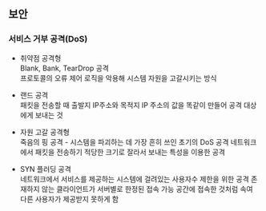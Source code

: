 ## 보안

### 서비스 거부 공격(DoS)
- 취약점 공격형  
Blank, Bank, TearDrop 공격  
프로토콜의 오류 제어 로직을 악용해 시스템 자원을 고갈시키는 방식


- 랜드 공격  
패킷을 전송할 때 출발지 IP주소와 목적지 IP 주소의 값을 똑같이 만들어 공격 대상에게 보내는 것


- 자원 고갈 공격형  
죽음의 핑 공격 - 시스템을 파괴하는 데 가장 흔히 쓰인 초기의 DoS 공격
네트워크에서 패킷을 전송하기 적당한 크기로 잘라서 보내는 특성을 이용한 공격

- SYN 플러딩 공격  
네트워크에서 서비스를 제공하는 시스템에 걸려있는 사용자수 제한을 위한 공격
존재하지 않는 클라이언트가 서버별로 한정된 접속 가능 공간에 접속한 것처럼 속여 다른 사용자가 제공받지 못하게 함
